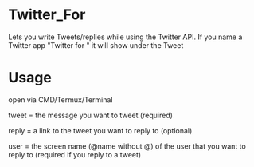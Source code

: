 # Twitter_For
Lets you write Tweets/replies while using the Twitter API. If you name a Twitter app "Twitter for <funny name>" it will show under the Tweet

# Usage
open via CMD/Termux/Terminal

tweet = the message you want to tweet (required)

reply = a link to the tweet you want to reply to (optional)

user = the screen name (@name without @) of the user that you want to reply to (required if you reply to a tweet)
